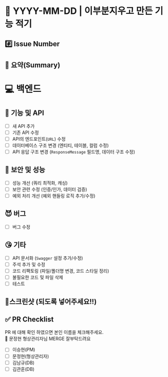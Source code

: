 # 📑 YYYY-MM-DD | 이부분지우고 만든 기능 적기

## #️⃣ Issue Number

<!--- ex) #이슈번호 -->

## 📝 요약(Summary)

<!--- 변경 사항 및 관련 이슈에 대해 간단하게 작성해주세요. 수정한 내용 자세히 설명 해주세요.. -->

# 💻 백엔드

## 🧐 기능 및 API  
- [ ] 새 API 추가
- [ ] 기존 API 수정
- [ ] API의 엔드포인트(`URL`) 수정
- [ ] 데이터베이스 구조 변경 (엔티티, 테이블, 컬럼 수정)
- [ ] API 응답 구조 변경 (`ResponseMessage` 필드명, 데이터 구조 수정)

## 🤯 보안 및 성능      
- [ ] 성능 개선 (쿼리 최적화, 캐싱)  
- [ ] 보안 관련 수정 (인증/인가, 데이터 검증)
- [ ] 예외 처리 개선 (예외 핸들링 로직 추가/수정)

## 😈 버그  
- [ ] 버그 수정

## 😘 기타  
- [ ] API 문서화 (`Swagger` 설정 추가/수정)
- [ ] 주석 추가 및 수정  
- [ ] 코드 리팩토링 (파일/폴더명 변경, 코드 스타일 정리)
- [ ] 불필요한 코드 및 파일 삭제  
- [ ] 테스트  

## 📸스크린샷 (되도록 넣어주세요!!)

<!-- 스크린샷 -->

## ✅ PR Checklist
PR 에 대해 확인 하였으면 본인 이름을 체크해주세요. 
<br>
📢 문정현 형상관리자님 MERGE 잘부탁드려요

- [ ] 이승현(PM)
- [ ] 문정현(형상관리자)
- [ ] 김남규(DB)
- [ ] 김관훈(DB)
